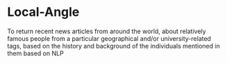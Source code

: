 # Local-Angle
To return recent news articles from around the world, about relatively famous people from a particular geographical and/or university-related tags, based on the history and background of the individuals mentioned in them based on NLP
